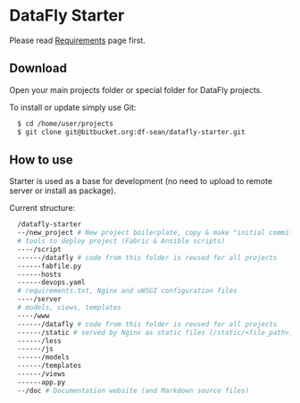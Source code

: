 DataFly Starter
===============

Please read [Requirements](/requirements) page first.

Download
--------

Open your main projects folder or special folder for DataFly projects.

To install or update simply use Git:

```bash
  $ cd /home/user/projects
  $ git clone git@bitbucket.org:df-sean/datafly-starter.git
```

How to use
----------

Starter is used as a base for development (no need to upload to remote server or
install as package).

Current structure:

```bash
  /datafly-starter  
  --/new_project # New project boilerplate, copy & make "initial commit"
  # tools to deploy project (Fabric & Ansible scripts)
  ----/script
  ------/datafly # code from this folder is reused for all projects
  ------fabfile.py
  ------hosts
  ------devops.yaml
  # requirements.txt, Nginx and uWSGI configuration files
  ----/server
  # models, views, templates
  ----/www
  ------/datafly # code from this folder is reused for all projects
  ------/static # served by Nginx as static files (/static/<file_path>)
  ------/less
  ------/js
  ------/models
  ------/templates
  ------/views
  ------app.py
  --/doc # Documentation website (and Markdown source files)
```

